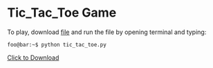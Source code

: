 # Tic_Tac_Toe Game

To play, download [file](files/tic_tac_toe.py.zip) and run the file by opening terminal and typing:

```console
foo@bar:~$ python tic_tac_toe.py
```

<a href="tic_tac_toe.py.js" download>Click to Download</a>
